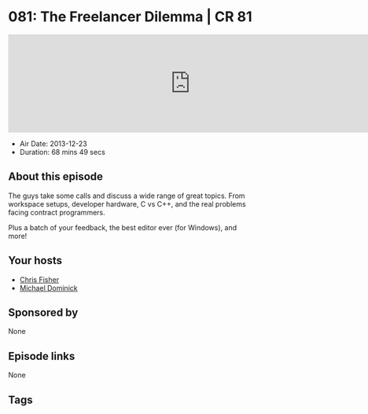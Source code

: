 # 081: The Freelancer Dilemma | CR 81

<iframe src="https://player.fireside.fm/v2/MLf2ZzhC+5d4EYVWM?theme=dark" width="740" height="200" frameborder="0" scrolling="no"></iframe>

* Air Date: 2013-12-23
* Duration: 68 mins 49 secs

## About this episode

The guys take some calls and discuss a wide range of great topics. From workspace setups, developer hardware, C vs C++, and the real problems facing contract programmers.

Plus a batch of your feedback, the best editor ever (for Windows), and more!

## Your hosts
* [Chris Fisher](https://coder.show/hosts/chrislas)
* [Michael Dominick](https://coder.show/hosts/michael)

## Sponsored by

None



## Episode links

None



## Tags

